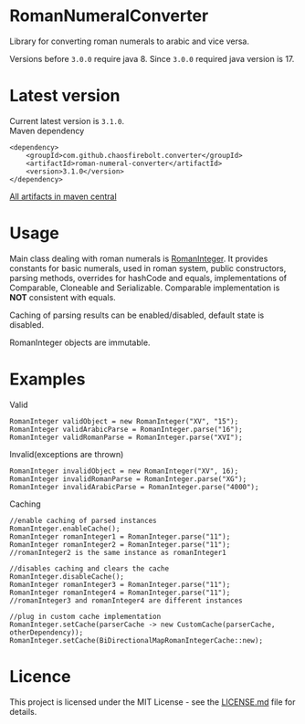 # RomanNumeralConverter
Library for converting roman numerals to arabic and vice versa.

Versions before `3.0.0` require java 8. Since `3.0.0` required java version is 17.

# Latest version
Current latest version is `3.1.0`.
<br/>
Maven dependency
```
<dependency>
    <groupId>com.github.chaosfirebolt.converter</groupId>
    <artifactId>roman-numeral-converter</artifactId>
    <version>3.1.0</version>
</dependency>
```
[All artifacts in maven central](https://mvnrepository.com/artifact/com.github.chaosfirebolt.converter/roman-numeral-converter)

# Usage
Main class dealing with roman numerals is [RomanInteger](src/main/java/com/github/chaosfirebolt/converter/RomanInteger.java).
It provides constants for basic numerals, used in roman system, public constructors, parsing methods, overrides for hashCode and equals, implementations of Comparable, Cloneable and Serializable.
Comparable implementation is **NOT** consistent with equals.

Caching of parsing results can be enabled/disabled, default state is disabled.

RomanInteger objects are immutable.

# Examples
Valid
```
RomanInteger validObject = new RomanInteger("XV", "15");
RomanInteger validArabicParse = RomanInteger.parse("16");
RomanInteger validRomanParse = RomanInteger.parse("XVI");
```
Invalid(exceptions are thrown)
```
RomanInteger invalidObject = new RomanInteger("XV", 16);
RomanInteger invalidRomanParse = RomanInteger.parse("XG");
RomanInteger invalidArabicParse = RomanInteger.parse("4000");
```
Caching
```
//enable caching of parsed instances
RomanInteger.enableCache();
RomanInteger romanInteger1 = RomanInteger.parse("11");
RomanInteger romanInteger2 = RomanInteger.parse("11");
//romanInteger2 is the same instance as romanInteger1

//disables caching and clears the cache
RomanInteger.disableCache();
RomanInteger romanInteger3 = RomanInteger.parse("11");
RomanInteger romanInteger4 = RomanInteger.parse("11");
//romanInteger3 and romanInteger4 are different instances

//plug in custom cache implementation
RomanInteger.setCache(parserCache -> new CustomCache(parserCache, otherDependency));
RomanInteger.setCache(BiDirectionalMapRomanIntegerCache::new);
```

# Licence
This project is licensed under the MIT License - see the [LICENSE.md](LICENSE) file for details.
